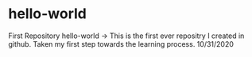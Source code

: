 # hello-world
First Repository
hello-world -> This is the first ever repositry I created in github. Taken my first step towards the learning process. 10/31/2020

